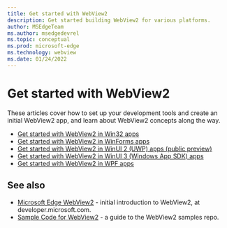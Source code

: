 ```yaml
---
title: Get started with WebView2
description: Get started building WebView2 for various platforms.
author: MSEdgeTeam
ms.author: msedgedevrel
ms.topic: conceptual
ms.prod: microsoft-edge
ms.technology: webview
ms.date: 01/24/2022
---
```

# Get started with WebView2

These articles cover how to set up your development tools and create an initial WebView2 app, and learn about WebView2 concepts along the way.

* [Get started with WebView2 in Win32 apps](win32.md)
* [Get started with WebView2 in WinForms apps](winforms.md)
* [Get started with WebView2 in WinUI 2 (UWP) apps (public preview)](winui2.md)
* [Get started with WebView2 in WinUI 3 (Windows App SDK) apps](winui.md)
* [Get started with WebView2 in WPF apps](wpf.md)


<!-- ====================================================================== -->
## See also

* [Microsoft Edge WebView2](https://developer.microsoft.com/microsoft-edge/webview2) - initial introduction to WebView2, at developer.microsoft.com.
* [Sample Code for WebView2](../code-samples-links.md) - a guide to the WebView2 samples repo.
